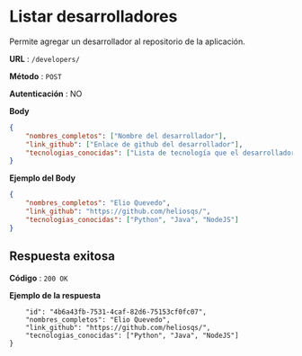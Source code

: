 # Listar desarrolladores

Permite agregar un desarrollador al repositorio de la aplicación.

**URL** : `/developers/`

**Método** : `POST`

**Autenticación** : NO

**Body**

```json
{
    "nombres_completos": ["Nombre del desarrollador"],
    "link_github": ["Enlace de github del desarrollador"],
    "tecnologias_conocidas": ["Lista de tecnología que el desarrollador conoce"]
}
```

**Ejemplo del Body**

```json
{
    "nombres_completos": "Elio Quevedo",
    "link_github": "https://github.com/heliosqs/",
    "tecnologias_conocidas": ["Python", "Java", "NodeJS"]
}
```

## Respuesta exitosa

**Código** : `200 OK`

**Ejemplo de la respuesta**

```json{
    "id": "4b6a43fb-7531-4caf-82d6-75153cf0fc07",
    "nombres_completos": "Elio Quevedo",
    "link_github": "https://github.com/heliosqs/",
    "tecnologias_conocidas": ["Python", "Java", "NodeJS"]
}
```
